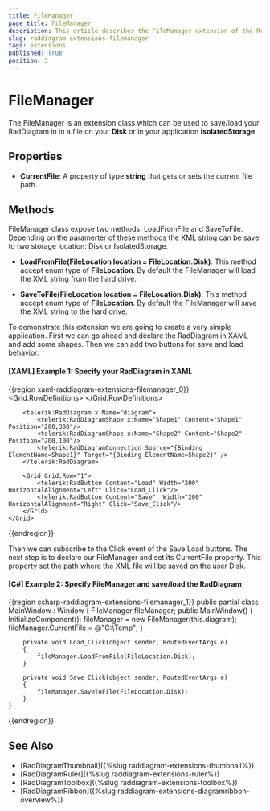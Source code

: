 ```yaml
---
title: FileManager
page_title: FileManager
description: This article describes the FileManager extension of the RadDiagram Framework.
slug: raddiagram-extensions-filemanager
tags: extensions
published: True
position: 5
---
```


# FileManager 

The FileManager is an extension class which can be used to save/load your RadDiagram in in a file on your __Disk__ or in your application __IsolatedStorage__. 

## Properties

* __CurrentFile__: A property of type __string__ that gets or sets the current file path. 

## Methods

FileManager class expose two methods: LoadFromFile and SaveToFile. Depending on the paramerter of these methods the XML string can be save to two storage location: Disk or IsolatedStorage.

* __LoadFromFile(FileLocation location = FileLocation.Disk)__: This method accept enum type of __FileLocation__. By default the FileManager will load the XML string from the hard drive.

* __SaveToFile(FileLocation location = FileLocation.Disk)__: This method accept enum type of __FileLocation__. By default the FileManager will save the XML string to the hard drive.


To demonstrate this extension we are going to create a very simple application. First we can go ahead and declare the RadDiagram in XAML and add some shapes. Then we can add two buttons for save and load behavior.

#### __[XAML] Example 1: Specify your RadDiagram in XAML__
{{region xaml-raddiagram-extensions-filemanager_0}}
	<Grid>
		<Grid.RowDefinitions>
			<RowDefinition Height="*"/>
			<RowDefinition Height="Auto"/>
		</Grid.RowDefinitions>

		<telerik:RadDiagram x:Name="diagram">
			<telerik:RadDiagramShape x:Name="Shape1" Content="Shape1" Position="200,300"/>
			<telerik:RadDiagramShape x:Name="Shape2" Content="Shape2" Position="200,100"/>
			<telerik:RadDiagramConnection Source="{Binding ElementName=Shape1}" Target="{Binding ElementName=Shape2}" />
		</telerik:RadDiagram>

		<Grid Grid.Row="1">
			<telerik:RadButton Content="Load" Width="200"  HorizontalAlignment="Left" Click="Load_Click"/>
			<telerik:RadButton Content="Save"  Width="200" HorizontalAlignment="Right" Click="Save_Click"/>
		</Grid>
	</Grid>	
{{endregion}}

Then we can subscribe to the Click event of the Save Load buttons. The next step is to declare our FileManager and set its CurrentFile property. This property set the path where the XML file will be saved on the user Disk.

#### __[C#] Example 2: Specify FileManager and save/load the RadDiagram__
{{region csharp-raddiagram-extensions-filemanager_1}}
	public partial class MainWindow : Window
    {
        FileManager fileManager;
        public MainWindow()
        {
            InitializeComponent();
            fileManager = new FileManager(this.diagram);
            fileManager.CurrentFile = @"C:\Temp";
        }

        private void Load_Click(object sender, RoutedEventArgs e)
        {
            fileManager.LoadFromFile(FileLocation.Disk);
        }

        private void Save_Click(object sender, RoutedEventArgs e)
        {
            fileManager.SaveToFile(FileLocation.Disk);
        }
    }
{{endregion}}


## See Also

* [RadDiagramThumbnail]({%slug raddiagram-extensions-thumbnail%})
* [RadDiagramRuler]({%slug raddiagram-extensions-ruler%})
* [RadDiagramToolbox]({%slug raddiagram-extensions-toolbox%})
* [RadDiagramRibbon]({%slug raddiagram-extensions-diagramribbon-overview%})